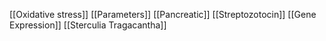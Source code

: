 [[Oxidative stress]]
[[Parameters]]
[[Pancreatic]]
[[Streptozotocin]]
[[Gene Expression]]
[[Sterculia Tragacantha]]
